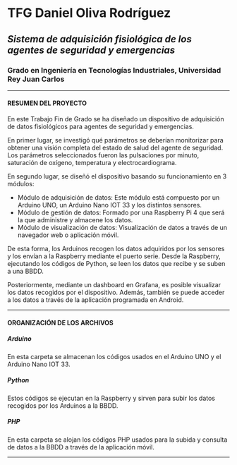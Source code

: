 # TFG Daniel Oliva Rodríguez
## *Sistema de adquisición fisiológica de los agentes de seguridad y emergencias*

### **Grado en Ingeniería en Tecnologías Industriales, Universidad Rey Juan Carlos**

------

#### RESUMEN DEL PROYECTO

En este Trabajo Fin de Grado se ha diseñado un dispositivo de adquisición de datos fisiológicos para agentes de seguridad y emergencias.

En primer lugar, se investigó qué parámetros se deberían monitorizar para obtener una visión completa del estado de salud del agente de seguridad. Los parámetros seleccionados fueron las pulsaciones por minuto, saturación de oxígeno, temperatura y electrocardiograma.

En segundo lugar, se diseñó el dispositivo basando su funcionamiento en 3 módulos:

+ Módulo de adquisición de datos: Este módulo está compuesto por un Arduino UNO, un Arduino Nano IOT 33 y los distintos sensores.
+ Módulo de gestión de datos: Formado por una Raspberry Pi 4 que será la que administre y almacene los datos.
+ Módulo de visualización de datos: Visualización de datos a través de un navegador web o aplicación móvil.



De esta forma, los Arduinos recogen los datos adquiridos por los sensores y los envían a la Raspberry mediante el puerto serie. Desde la Raspberry, ejecutando los códigos de Python, se leen los datos que recibe y se suben a una BBDD.

Posteriormente, mediante un dashboard en Grafana, es posible visualizar los datos recogidos por el dispositivo. Además, también se puede acceder a los datos a través de la aplicación programada en Android.

-----

#### ORGANIZACIÓN DE LOS ARCHIVOS

##### Arduino

En esta carpeta se almacenan los códigos usados en el Arduino UNO y el Arduino Nano IOT 33.

##### Python

Estos códigos se ejecutan en la Raspberry y sirven para subir los datos recogidos por los Arduinos a la BBDD.

##### PHP

En esta carpeta se alojan los códigos PHP usados para la subida y consulta de datos a la BBDD a través de la aplicación móvil.

---







